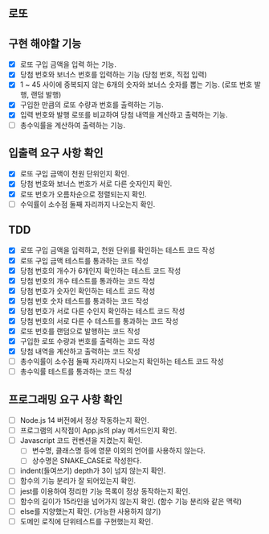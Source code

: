 ## 로또

## 구현 해야할 기능

- [x] 로또 구입 금액을 입력 하는 기능.
- [x] 당첨 번호와 보너스 번호를 입력하는 기능 (당첨 번호, 직접 입력)
- [x] 1 ~ 45 사이에 중복되지 않는 6개의 숫자와 보너스 숫자를 뽑는 기능. (로또 번호 발행, 랜덤 발행)
- [x] 구입한 만큼의 로또 수량과 번호를 출력하는 기능.
- [x] 입력 번호와 발행 로또를 비교하여 당첨 내역을 계산하고 출력하는 기능.
- [ ] 총수익률을 계산하여 출력하는 기능.

## 입출력 요구 사항 확인

- [x] 로또 구입 금액이 천원 단위인지 확인.
- [x] 당첨 번호와 보너스 번호가 서로 다른 숫자인지 확인.
- [x] 로또 번호가 오름차순으로 정렬되는지 확인.
- [ ] 수익률이 소수점 둘째 자리까지 나오는지 확인.

## TDD

- [x] 로또 구입 금액을 입력하고, 천원 단위를 확인하는 테스트 코드 작성
- [x] 로또 구입 금액 테스트를 통과하는 코드 작성
- [x] 당첨 번호의 개수가 6개인지 확인하는 테스트 코드 작성
- [x] 당첨 번호의 개수 테스트를 통과하는 코드 작성
- [x] 당첨 번호가 숫자인 확인하는 테스트 코드 작성
- [x] 당첨 번호 숫자 테스트를 통과하는 코드 작성
- [x] 당첨 번호가 서로 다른 수인지 확인하는 테스트 코드 작성
- [x] 당첨 번호의 서로 다른 수 테스트를 통과하는 코드 작성
- [x] 로또 번호를 랜덤으로 발행하는 코드 작성
- [x] 구입한 로또 수량과 번호를 출력하는 코드 작성
- [x] 당첨 내역을 계산하고 출력하는 코드 작성
- [ ] 총수익률이 소수점 둘째 자리까지 나오는지 확인하는 테스트 코드 작성
- [ ] 총수익률 테스트를 통과하는 코드 작성

## 프로그래밍 요구 사항 확인

- [ ] Node.js 14 버전에서 정상 작동하는지 확인.
- [ ] 프로그램의 시작점이 App.js의 play 메서드인지 확인.
- [ ] Javascript 코드 컨벤션을 지켰는지 확인.
    - [ ] 변수명, 클래스명 등에 영문 이외의 언어를 사용하지 않는다.
    - [ ] 상수명은 SNAKE_CASE로 작성한다.
- [ ] indent(들여쓰기) depth가 3이 넘지 않는지 확인.
- [ ] 함수의 기능 분리가 잘 되어있는지 확인.
- [ ] jest를 이용하여 정리한 기능 목록이 정상 동작하는지 확인.
- [ ] 함수의 길이가 15라인을 넘어가지 않는지 확인. (함수 기능 분리와 같은 맥락)
- [ ] else를 지양했는지 확인. (가능한 사용하지 않기)
- [ ] 도메인 로직에 단위테스트를 구현했는지 확인.